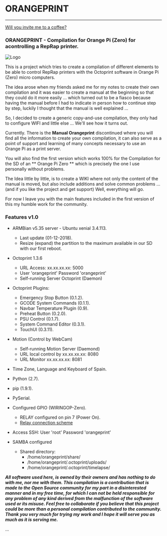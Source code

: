 # ORANGEPRINT
---
[Will you invite me to a coffee?](https://www.paypal.com/cgi-bin/webscr?cmd=_s-xclick&hosted_button_id=9TT7E7XWEDAH8&source=url)

### ORANGEPRINT - Compilation for Orange Pi (Zero) for acontrolling a RepRap printer.

![Logo](./imgs/LogoOctoprint_low2.png)


This is a project which tries to create a compilation of different elements to be able to control RepRap printers with the Octoprint software in Orange Pi (Zero) micro computers.

The idea arose when my friends asked me for my notes to create their own compilation and it was easier to create a manual at the beginning so that they could do it more easily ... which turned out to be a fiasco because having the manual before I had to indicate in person how to continue step by step, luckily I thought that the manual is well explained ...

So, I decided to create a generic copy-and-use compilation, they only had to configure WIFI and little else ... We'll see how it turns out.

Currently. There is the **Manual Orangeprint** discontinued where you will find all the information to create your own compilation, it can also serve as a point of support and learning of many concepts necessary to use an Orange Pi as a print server.

You will also find the first version which  works 100% for the Compilation for the SD of an ** Orange Pi Zero ** which is precisely the one I use personally without problems.

The Idea little by little, is to create a WIKI where not only the content of the manual is moved, but also include additions and solve common problems ... 
(and if you like the project and get support)
Well, everything will go.

For now I leave you with the main features included in the first version of this my humble work for the community.

### Features v1.0 

* ARMBian v5.35 server - Ubuntu xenial 3.4.113.
	* Last update (01-12-2018).
  * Resize (expand) the partition to the maximum available in our SD with our first reboot.

* Octoprint 1.3.6
	* URL Access: xx.xx.xx.xx: 5000
	* User 'orangeprint' Password 'orangeprint'
	* Self-running Server Octoprint (Daemon)
        
* Octoprint Plugins:
	* Emergency Stop Button (0.1.2).
	* GCODE System Commands (0.1.1).
  * Navbar Temperature Plugin (0.9).
  * Preheat Button (0.2.0).
  * PSU Control (0.1.7).
  * System Command Editor (0.3.1).
  * TouchUI (0.3.11).

* Motion (Control by WebCam)
	* Self-running Motion Server (Daemond)
	* URL local control by xx.xx.xx.xx: 8080
	* URL Monitor xx.xx.xx.xx: 8081
   
* Time Zone, Language and Keyboard of Spain.
* Python (2.7).
* pip (1.9.1).
* PySerial.
* Configured GPIO (WIRINGOP-Zero).
	* RELAY configured on pin 7 (Power On).
	* [Relay connection scheme](https://raw.githubusercontent.com/carlymx/orangeprint/master/future/imgs/OrangePi%20%2B%20Rele%20-%20Esquema.jpg)

* Access SSH: User 'root' Password 'orangeprint'

* SAMBA configured
	* Shared directory:
		* /home/orangeprint/share/
		* /home/orangeprint/.octoprint/uploads/
		* /home/orangeprint/.octoprint/timelapse/

_**All software used here, is owned by their owners and has nothing to do with me, nor me with them.
This compilation is a contribution that is made to the Open Source community for my part in a disinterested manner and in my free time, for which I can not be held responsible for any problem of any kind derived from the malfunction of the software used or its misuse.
Feel free to collaborate if you believe that this project could be more than a personal compilation contributed to the community.
Thank you very much for trying my work and I hope it will serve you as much as it is serving me.**_

...
